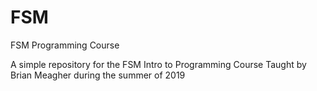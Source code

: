 # FSM
FSM Programming Course

A simple repository for the FSM Intro to Programming Course
Taught by Brian Meagher during the summer of 2019
